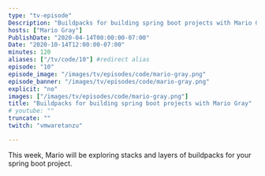 ```yaml
---
type: "tv-episode"
Description: "Buildpacks for building spring boot projects with Mario Gray"
hosts: ["Mario Gray"]
PublishDate: "2020-04-14T00:00:00-07:00"
Date: "2020-10-14T12:00:00-07:00"
minutes: 120
aliases: ["/tv/code/10"] #redirect alias
episode: "10"
episode_image: "/images/tv/episodes/code/mario-gray.png"
episode_banner: "/images/tv/episodes/code/mario-gray.png"
explicit: "no"
images: ["/images/tv/episodes/code/mario-gray.png"]
title: "Buildpacks for building spring boot projects with Mario Gray"
# youtube: ""
truncate: ""
twitch: "vmwaretanzu"

---
```


This week, Mario will be exploring stacks and layers of buildpacks for your spring boot project.